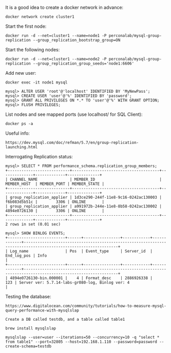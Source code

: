 It is a good idea to create a docker network in advance:

    docker network create cluster1

Start the first node:

    docker run -d --net=cluster1 --name=node1 -P perconalab/mysql-group-replication --group_replication_bootstrap_group=ON

Start the following nodes:

    docker run -d --net=cluster1 --name=node2 -P perconalab/mysql-group-replication --group_replication_group_seeds='node1:6606' 

Add new user:

    docker exec -it node1 mysql

    mysql> ALTER USER 'root'@'localhost' IDENTIFIED BY 'MyNewPass';
    mysql> CREATE USER 'user'@'%' IDENTIFIED BY 'password';
    mysql> GRANT ALL PRIVILEGES ON *.* TO 'user'@'%' WITH GRANT OPTION;
    mysql> FLUSH PRIVILEGES;

List nodes and see mapped ports (use localhost/<mapped port> for SQL Client):

    docker ps -a

Useful info:

    https://dev.mysql.com/doc/refman/5.7/en/group-replication-launching.html

Interrogating Replication status:

    mysql> SELECT * FROM performance_schema.replication_group_members;
    +---------------------------+--------------------------------------+--------------+-------------+--------------+
    | CHANNEL_NAME              | MEMBER_ID                            | MEMBER_HOST  | MEMBER_PORT | MEMBER_STATE |
    +---------------------------+--------------------------------------+--------------+-------------+--------------+
    | group_replication_applier | 1d3ce290-244f-11e8-9c16-0242ac130003 | f6b083d5b51c |        3306 | ONLINE       |
    | group_replication_applier | a991972b-244e-11e8-8b58-0242ac130002 | 4894e0726130 |        3306 | ONLINE       |
    +---------------------------+--------------------------------------+--------------+-------------+--------------+
    2 rows in set (0.01 sec)
    
    mysql> SHOW BINLOG EVENTS;
    +-------------------------+------+----------------+------------+-------------+---------------------------------------------------------------------------------------------------------------+
    | Log_name                | Pos  | Event_type     | Server_id  | End_log_pos | Info                                                                                                          |
    +-------------------------+------+----------------+------------+-------------+---------------------------------------------------------------------------------------------------------------+
    | 4894e0726130-bin.000001 |    4 | Format_desc    | 2886926338 |         123 | Server ver: 5.7.14-labs-gr080-log, Binlog ver: 4                                                              |

Testing the database:

    https://www.digitalocean.com/community/tutorials/how-to-measure-mysql-query-performance-with-mysqlslap
    
    Create a DB called testdb, and a table called table1
    
    brew install mysqlslap
     
    mysqlslap --user=user --iterations=50 --concurrency=10 -q "select * from table1" --port=32805 --host=192.168.1.110 --password=password --create-schema=testdb
